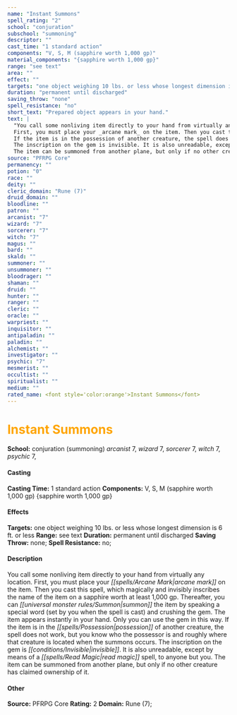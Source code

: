 ```yaml
---
name: "Instant Summons"
spell_rating: "2"
school: "conjuration"
subschool: "summoning"
descriptor: ""
cast_time: "1 standard action"
components: "V, S, M (sapphire worth 1,000 gp)"
material_components: "{sapphire worth 1,000 gp}"
range: "see text"
area: ""
effect: ""
targets: "one object weighing 10 lbs. or less whose longest dimension is 6 ft. or less"
duration: "permanent until discharged"
saving_throw: "none"
spell_resistance: "no"
short_text: "Prepared object appears in your hand."
text: |
  "You call some nonliving item directly to your hand from virtually any location.
  First, you must place your _arcane mark_ on the item. Then you cast this spell, which magically and invisibly inscribes the name of the item on a sapphire worth at least 1,000 gp. Thereafter, you can summon the item by speaking a special word (set by you when the spell is cast) and crushing the gem. The item appears instantly in your hand. Only you can use the gem in this way.
  If the item is in the possession of another creature, the spell does not work, but you know who the possessor is and roughly where that creature is located when the summons occurs.
  The inscription on the gem is invisible. It is also unreadable, except by means of a _read magic_ spell, to anyone but you.
  The item can be summoned from another plane, but only if no other creature has claimed ownership of it."
source: "PFRPG Core"
permanency: ""
potion: "0"
race: ""
deity: ""
cleric_domain: "Rune (7)"
druid_domain: ""
bloodline: ""
patron: ""
arcanist: "7"
wizard: "7"
sorcerer: "7"
witch: "7"
magus: ""
bard: ""
skald: ""
summoner: ""
unsummoner: ""
bloodrager: ""
shaman: ""
druid: ""
hunter: ""
ranger: ""
cleric: ""
oracle: ""
warpriest: ""
inquisitor: ""
antipaladin: ""
paladin: ""
alchemist: ""
investigator: ""
psychic: "7"
mesmerist: ""
occultist: ""
spiritualist: ""
medium: ""
rated_name: <font style='color:orange'>Instant Summons</font>
---
```


# <font style='color:orange'>Instant Summons</font> 
**School:** conjuration (summoning) 
_arcanist_ 7, _wizard_ 7, _sorcerer_ 7, _witch_ 7, _psychic_ 7, 
#### Casting
**Casting Time:** 1 standard action
 **Components:** V, S, M (sapphire worth 1,000 gp) {sapphire worth 1,000 gp}
 #### Effects
**Targets:** one object weighing 10 lbs. or less whose longest dimension is 6 ft. or less
**Range:** see text
**Duration:** permanent until discharged
**Saving Throw:** none; **Spell Resistance:** no; 
 #### Description
You call some nonliving item directly to your hand from virtually any location.
  First, you must place your _[[spells/Arcane Mark|arcane mark]]_ on the item. Then you cast this spell, which magically and invisibly inscribes the name of the item on a sapphire worth at least 1,000 gp. Thereafter, you can _[[universal monster rules/Summon|summon]]_ the item by speaking a special word (set by you when the spell is cast) and crushing the gem. The item appears instantly in your hand. Only you can use the gem in this way.
  If the item is in the _[[spells/Possession|possession]]_ of another creature, the spell does not work, but you know who the possessor is and roughly where that creature is located when the summons occurs.
  The inscription on the gem is _[[conditions/Invisible|invisible]]_. It is also unreadable, except by means of a _[[spells/Read Magic|read magic]]_ spell, to anyone but you.
  The item can be summoned from another plane, but only if no other creature has claimed ownership of it.

 #### Other
**Source:** PFRPG Core
**Rating:** 2
**Domain:** Rune (7); 